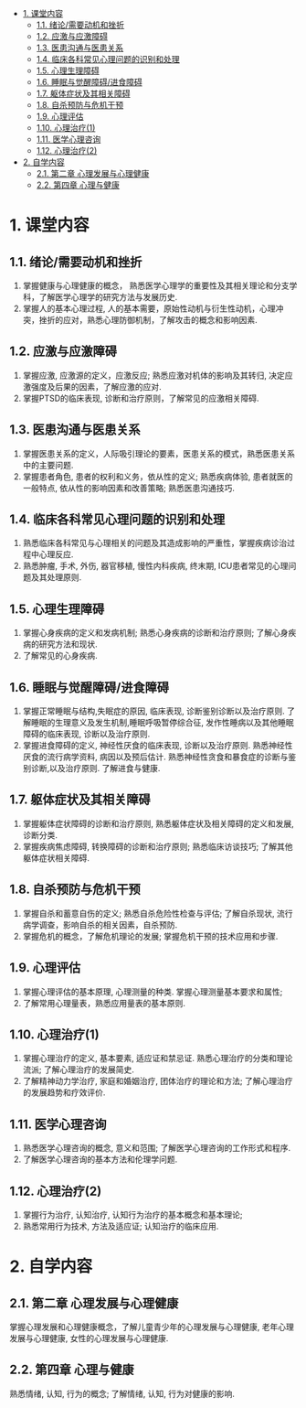 - [1. 课堂内容](#1-课堂内容)
  - [1.1. 绪论/需要动机和挫折](#11-绪论需要动机和挫折)
  - [1.2. 应激与应激障碍](#12-应激与应激障碍)
  - [1.3. 医患沟通与医患关系](#13-医患沟通与医患关系)
  - [1.4. 临床各科常见心理问题的识别和处理](#14-临床各科常见心理问题的识别和处理)
  - [1.5. 心理生理障碍](#15-心理生理障碍)
  - [1.6. 睡眠与觉醒障碍/进食障碍](#16-睡眠与觉醒障碍进食障碍)
  - [1.7. 躯体症状及其相关障碍](#17-躯体症状及其相关障碍)
  - [1.8. 自杀预防与危机干预](#18-自杀预防与危机干预)
  - [1.9. 心理评估](#19-心理评估)
  - [1.10. 心理治疗(1)](#110-心理治疗1)
  - [1.11. 医学心理咨询](#111-医学心理咨询)
  - [1.12. 心理治疗(2)](#112-心理治疗2)
- [2. 自学内容](#2-自学内容)
  - [2.1. 第二章 心理发展与心理健康](#21-第二章-心理发展与心理健康)
  - [2.2. 第四章 心理与健康](#22-第四章-心理与健康)

# 1. 课堂内容

## 1.1. 绪论/需要动机和挫折

1. 掌握健康与心理健康的概念， 熟悉医学心理学的重要性及其相关理论和分支学科，了解医学心理学的研究方法与发展历史. 
2. 掌握人的基本心理过程, 人的基本需要，原始性动机与衍生性动机，心理冲突，挫折的应对，熟悉心理防御机制，了解攻击的概念和影响因素. 

## 1.2. 应激与应激障碍

1. 掌握应激, 应激源的定义，应激反应; 熟悉应激对机体的影响及其转归, 决定应激强度及后果的因素，了解应激的应对. 
2. 掌握PTSD的临床表现, 诊断和治疗原则，了解常见的应激相关障碍. 

## 1.3. 医患沟通与医患关系
1. 掌握医患关系的定义，人际吸引理论的要素，医患关系的模式，熟悉医患关系中的主要问题. 
2. 掌握患者角色, 患者的权利和义务，依从性的定义; 熟悉疾病体验, 患者就医的一般特点, 依从性的影响因素和改善策略; 熟悉医患沟通技巧.  

## 1.4. 临床各科常见心理问题的识别和处理

1. 熟悉临床各科常见与心理相关的问题及其造成影响的严重性，掌握疾病诊治过程中心理反应. 
2. 熟悉肿瘤, 手术, 外伤, 器官移植, 慢性内科疾病, 终末期, ICU患者常见的心理问题及其处理原则. 

## 1.5. 心理生理障碍

1. 掌握心身疾病的定义和发病机制; 熟悉心身疾病的诊断和治疗原则; 了解心身疾病的研究方法和现状. 
2. 了解常见的心身疾病. 

## 1.6. 睡眠与觉醒障碍/进食障碍

1. 掌握正常睡眠与结构,失眠症的原因, 临床表现, 诊断鉴别诊断以及治疗原则. 了解睡眠的生理意义及发生机制,睡眠呼吸暂停综合征, 发作性睡病以及其他睡眠障碍的临床表现, 诊断以及治疗原则. 
2. 掌握进食障碍的定义, 神经性厌食的临床表现, 诊断以及治疗原则. 熟悉神经性厌食的流行病学资料, 病因以及预后估计. 熟悉神经性贪食和暴食症的诊断与鉴别诊断,以及治疗原则. 了解进食与健康. 

## 1.7. 躯体症状及其相关障碍

1. 掌握躯体症状障碍的诊断和治疗原则, 熟悉躯体症状及相关障碍的定义和发展, 诊断分类.  
2. 掌握疾病焦虑障碍, 转换障碍的诊断和治疗原则; 熟悉临床访谈技巧; 了解其他躯体症状相关障碍. 

## 1.8. 自杀预防与危机干预

1. 掌握自杀和蓄意自伤的定义; 熟悉自杀危险性检查与评估; 了解自杀现状, 流行病学调查，影响自杀的相关因素，自杀预防. 
2. 掌握危机的概念，了解危机理论的发展; 掌握危机干预的技术应用和步骤. 

## 1.9. 心理评估

1. 掌握心理评估的基本原理, 心理测量的种类. 掌握心理测量基本要求和属性; 
2. 了解常用心理量表，熟悉应用量表的基本原则. 

## 1.10. 心理治疗(1)

1. 掌握心理治疗的定义, 基本要素, 适应证和禁忌证. 熟悉心理治疗的分类和理论流派; 了解心理治疗的发展简史.  
2. 了解精神动力学治疗, 家庭和婚姻治疗, 团体治疗的理论和方法; 了解心理治疗的发展趋势和疗效评价. 

## 1.11. 医学心理咨询

1. 熟悉医学心理咨询的概念, 意义和范围; 了解医学心理咨询的工作形式和程序. 
2. 了解医学心理咨询的基本方法和伦理学问题. 

## 1.12. 心理治疗(2)

1. 掌握行为治疗, 认知治疗, 认知行为治疗的基本概念和基本理论; 
2. 熟悉常用行为技术, 方法及适应证; 认知治疗的临床应用. 

# 2. 自学内容

## 2.1. 第二章 心理发展与心理健康

掌握心理发展和心理健康概念，了解儿童青少年的心理发展与心理健康, 老年心理发展与心理健康, 女性的心理发展与心理健康. 

## 2.2. 第四章 心理与健康

熟悉情绪, 认知, 行为的概念; 了解情绪, 认知, 行为对健康的影响. 
